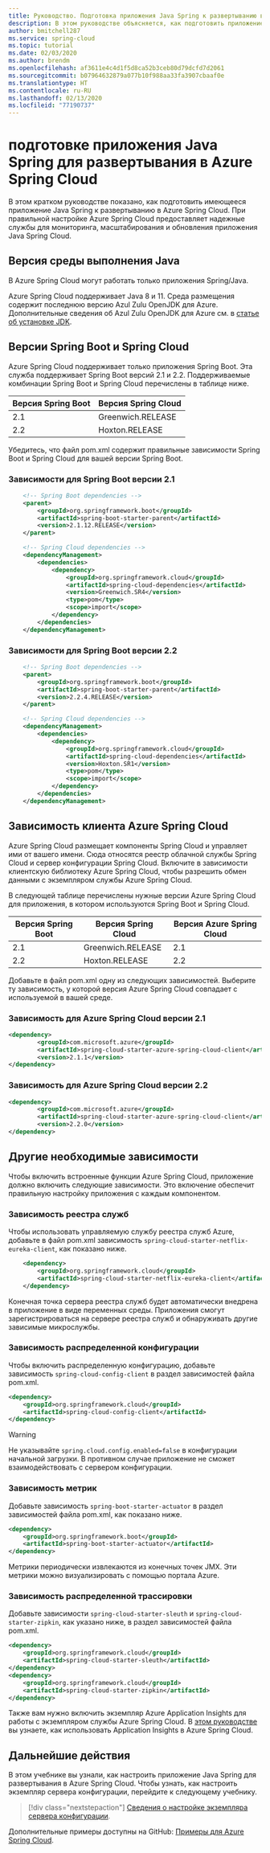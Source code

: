 ```yaml
---
title: Руководство. Подготовка приложения Java Spring к развертыванию в Azure Spring Cloud
description: В этом руководстве объясняется, как подготовить приложение Java Spring к развертыванию в Azure Spring Cloud.
author: bmitchell287
ms.service: spring-cloud
ms.topic: tutorial
ms.date: 02/03/2020
ms.author: brendm
ms.openlocfilehash: af3611e4c4d1f5d8ca52b3ceb80d79dcfd7d2061
ms.sourcegitcommit: b07964632879a077b10f988aa33fa3907cbaaf0e
ms.translationtype: HT
ms.contentlocale: ru-RU
ms.lasthandoff: 02/13/2020
ms.locfileid: "77190737"
---
```

# <a name="prepare-a-java-spring-application-for-deployment-in-azure-spring-cloud"></a>подготовке приложения Java Spring для развертывания в Azure Spring Cloud

В этом кратком руководстве показано, как подготовить имеющееся приложение Java Spring к развертыванию в Azure Spring Cloud. При правильной настройке Azure Spring Cloud предоставляет надежные службы для мониторинга, масштабирования и обновления приложения Java Spring Cloud.

## <a name="java-runtime-version"></a>Версия среды выполнения Java

В Azure Spring Cloud могут работать только приложения Spring/Java.

Azure Spring Cloud поддерживает Java 8 и 11. Среда размещения содержит последнюю версию Azul Zulu OpenJDK для Azure. Дополнительные сведения об Azul Zulu OpenJDK для Azure см. в [статье об установке JDK](https://docs.microsoft.com/azure/java/jdk/java-jdk-install).

## <a name="spring-boot-and-spring-cloud-versions"></a>Версии Spring Boot и Spring Cloud

Azure Spring Cloud поддерживает только приложения Spring Boot. Эта служба поддерживает Spring Boot версий 2.1 и 2.2. Поддерживаемые комбинации Spring Boot и Spring Cloud перечислены в таблице ниже.

Версия Spring Boot | Версия Spring Cloud
---|---
2.1 | Greenwich.RELEASE
2.2 | Hoxton.RELEASE

Убедитесь, что файл pom.xml содержит правильные зависимости Spring Boot и Spring Cloud для вашей версии Spring Boot.

### <a name="dependencies-for-spring-boot-version-21"></a>Зависимости для Spring Boot версии 2.1

```xml
    <!-- Spring Boot dependencies -->
    <parent>
        <groupId>org.springframework.boot</groupId>
        <artifactId>spring-boot-starter-parent</artifactId>
        <version>2.1.12.RELEASE</version>
    </parent>

    <!-- Spring Cloud dependencies -->
    <dependencyManagement>
        <dependencies>
            <dependency>
                <groupId>org.springframework.cloud</groupId>
                <artifactId>spring-cloud-dependencies</artifactId>
                <version>Greenwich.SR4</version>
                <type>pom</type>
                <scope>import</scope>
            </dependency>
        </dependencies>
    </dependencyManagement>
```

### <a name="dependencies-for-spring-boot-version-22"></a>Зависимости для Spring Boot версии 2.2

```xml
    <!-- Spring Boot dependencies -->
    <parent>
        <groupId>org.springframework.boot</groupId>
        <artifactId>spring-boot-starter-parent</artifactId>
        <version>2.2.4.RELEASE</version>
    </parent>

    <!-- Spring Cloud dependencies -->
    <dependencyManagement>
        <dependencies>
            <dependency>
                <groupId>org.springframework.cloud</groupId>
                <artifactId>spring-cloud-dependencies</artifactId>
                <version>Hoxton.SR1</version>
                <type>pom</type>
                <scope>import</scope>
            </dependency>
        </dependencies>
    </dependencyManagement>
```

## <a name="azure-spring-cloud-client-dependency"></a>Зависимость клиента Azure Spring Cloud

Azure Spring Cloud размещает компоненты Spring Cloud и управляет ими от вашего имени. Сюда относятся реестр облачной службы Spring Cloud и сервер конфигурации Spring Cloud. Включите в зависимости клиентскую библиотеку Azure Spring Cloud, чтобы разрешить обмен данными с экземпляром службы Azure Spring Cloud.

В следующей таблице перечислены нужные версии Azure Spring Cloud для приложения, в котором используются Spring Boot и Spring Cloud.

Версия Spring Boot | Версия Spring Cloud | Версия Azure Spring Cloud
---|---|---
2.1 | Greenwich.RELEASE | 2.1
2.2 | Hoxton.RELEASE | 2.2

Добавьте в файл pom.xml одну из следующих зависимостей. Выберите ту зависимость, у которой версия Azure Spring Cloud совпадает с используемой в вашей среде.

### <a name="dependency-for-azure-spring-cloud-version-21"></a>Зависимость для Azure Spring Cloud версии 2.1

```xml
<dependency>
        <groupId>com.microsoft.azure</groupId>
        <artifactId>spring-cloud-starter-azure-spring-cloud-client</artifactId>
        <version>2.1.1</version>
</dependency>
```

### <a name="dependency-for-azure-spring-cloud-version-22"></a>Зависимость для Azure Spring Cloud версии 2.2

```xml
<dependency>
        <groupId>com.microsoft.azure</groupId>
        <artifactId>spring-cloud-starter-azure-spring-cloud-client</artifactId>
        <version>2.2.0</version>
</dependency>
```

## <a name="other-required-dependencies"></a>Другие необходимые зависимости

Чтобы включить встроенные функции Azure Spring Cloud, приложение должно включить следующие зависимости. Это включение обеспечит правильную настройку приложения с каждым компонентом.  

### <a name="service-registry-dependency"></a>Зависимость реестра служб

Чтобы использовать управляемую службу реестра служб Azure, добавьте в файл pom.xml зависимость `spring-cloud-starter-netflix-eureka-client`, как показано ниже.

```xml
    <dependency>
        <groupId>org.springframework.cloud</groupId>
        <artifactId>spring-cloud-starter-netflix-eureka-client</artifactId>
    </dependency>
```

Конечная точка сервера реестра служб будет автоматически внедрена в приложение в виде переменных среды. Приложения смогут зарегистрироваться на сервере реестра служб и обнаруживать другие зависимые микрослужбы.

### <a name="distributed-configuration-dependency"></a>Зависимость распределенной конфигурации

Чтобы включить распределенную конфигурацию, добавьте зависимость `spring-cloud-config-client` в раздел зависимостей файла pom.xml.

```xml
<dependency>
    <groupId>org.springframework.cloud</groupId>
    <artifactId>spring-cloud-config-client</artifactId>
</dependency>
```

> [!WARNING]
> Не указывайте `spring.cloud.config.enabled=false` в конфигурации начальной загрузки. В противном случае приложение не сможет взаимодействовать с сервером конфигурации.

### <a name="metrics-dependency"></a>Зависимость метрик

Добавьте зависимость `spring-boot-starter-actuator` в раздел зависимостей файла pom.xml, как показано ниже.

```xml
<dependency>
    <groupId>org.springframework.boot</groupId>
    <artifactId>spring-boot-starter-actuator</artifactId>
</dependency>
```

 Метрики периодически извлекаются из конечных точек JMX. Эти метрики можно визуализировать с помощью портала Azure.

### <a name="distributed-tracing-dependency"></a>Зависимость распределенной трассировки

Добавьте зависимости `spring-cloud-starter-sleuth` и `spring-cloud-starter-zipkin`, как указано ниже, в раздел зависимостей файла pom.xml.

```xml
<dependency>
    <groupId>org.springframework.cloud</groupId>
    <artifactId>spring-cloud-starter-sleuth</artifactId>
</dependency>
<dependency>
    <groupId>org.springframework.cloud</groupId>
    <artifactId>spring-cloud-starter-zipkin</artifactId>
</dependency>
```

 Также вам нужно включить экземпляр Azure Application Insights для работы с экземпляром службы Azure Spring Cloud. В [этом руководстве](spring-cloud-tutorial-distributed-tracing.md) вы узнаете, как использовать Application Insights в Azure Spring Cloud.

## <a name="next-steps"></a>Дальнейшие действия

В этом учебнике вы узнали, как настроить приложение Java Spring для развертывания в Azure Spring Cloud. Чтобы узнать, как настроить экземпляр сервера конфигурации, перейдите к следующему учебнику.

> [!div class="nextstepaction"]
> [Сведения о настройке экземпляра сервера конфигурации](spring-cloud-tutorial-config-server.md).

Дополнительные примеры доступны на GitHub: [Примеры для Azure Spring Cloud](https://github.com/Azure-Samples/Azure-Spring-Cloud-Samples).
